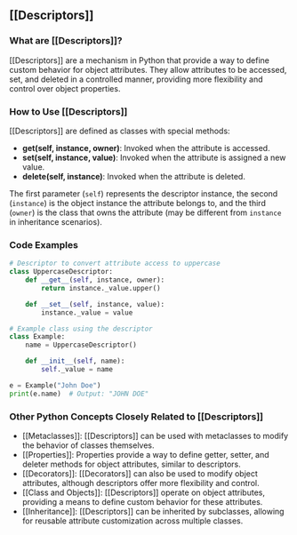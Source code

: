 ## [[Descriptors]]

### What are [[Descriptors]]?
[[Descriptors]] are a mechanism in Python that provide a way to define custom behavior for object attributes. They allow attributes to be accessed, set, and deleted in a controlled manner, providing more flexibility and control over object properties.

### How to Use [[Descriptors]]
[[Descriptors]] are defined as classes with special methods:

- **__get__(self, instance, owner)**: Invoked when the attribute is accessed.
- **__set__(self, instance, value)**: Invoked when the attribute is assigned a new value.
- **__delete__(self, instance)**: Invoked when the attribute is deleted.

The first parameter (`self`) represents the descriptor instance, the second (`instance`) is the object instance the attribute belongs to, and the third (`owner`) is the class that owns the attribute (may be different from `instance` in inheritance scenarios).

### Code Examples
```python
# Descriptor to convert attribute access to uppercase
class UppercaseDescriptor:
    def __get__(self, instance, owner):
        return instance._value.upper()

    def __set__(self, instance, value):
        instance._value = value

# Example class using the descriptor
class Example:
    name = UppercaseDescriptor()

    def __init__(self, name):
        self._value = name

e = Example("John Doe")
print(e.name)  # Output: "JOHN DOE"
```

### Other Python Concepts Closely Related to [[Descriptors]]

- [[Metaclasses]]: [[Descriptors]] can be used with metaclasses to modify the behavior of classes themselves.
- [[Properties]]: Properties provide a way to define getter, setter, and deleter methods for object attributes, similar to descriptors.
- [[Decorators]]: [[Decorators]] can also be used to modify object attributes, although descriptors offer more flexibility and control.
- [[Class and Objects]]: [[Descriptors]] operate on object attributes, providing a means to define custom behavior for these attributes.
- [[Inheritance]]: [[Descriptors]] can be inherited by subclasses, allowing for reusable attribute customization across multiple classes.